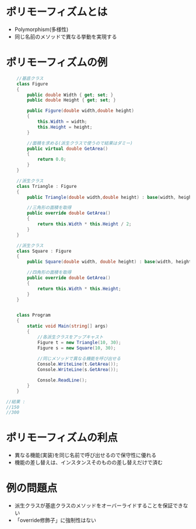 # ポリモーフィズムとは

- Polymorphism(多様性)
- 同じ名前のメソッドで異なる挙動を実現する

# ポリモーフィズムの例

```C#
	//基底クラス
    class Figure
    {
        public double Width { get; set; }
        public double Height { get; set; }

        public Figure(double width,double height)
        {
            this.Width = width;
            this.Height = height;
        }

        //面積を求める(派生クラスで使うので結果はダミー)
        public virtual double GetArea()
        {
            return 0.0;
        }
    }

    //派生クラス
    class Triangle : Figure
    {
        public Triangle(double width,double height) : base(width, height) { }

        //三角形の面積を取得
        public override double GetArea()
        {
            return this.Width * this.Height / 2;
        }
    }

    //派生クラス
    class Square : Figure
    {
        public Square(double width, double height) : base(width, height) { }

        //四角形の面積を取得
        public override double GetArea()
        {
            return this.Width * this.Height;
        }
    }


    class Program
    {
        static void Main(string[] args)
        {
            //各派生クラスをアップキャスト
            Figure t = new Triangle(10, 30);
            Figure s = new Square(10, 30);
            
            //同じメソッドで異なる機能を呼び出せる
            Console.WriteLine(t.GetArea());
            Console.WriteLine(s.GetArea());

            Console.ReadLine();
        }
    }

//結果 : 
//150
//300
```



# ポリモーフィズムの利点

- 異なる機能(実装)を同じ名前で呼び出せるので保守性に優れる
- 機能の差し替えは、インスタンスそのものの差し替えだけで済む

# 例の問題点

- 派生クラスが基底クラスのメソッドをオーバーライドすることを保証できない
- 「override修飾子」に強制性はない


